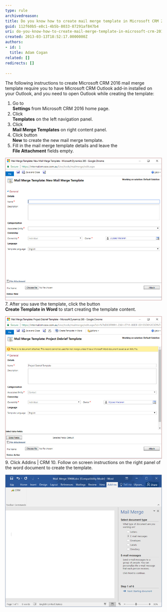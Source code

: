 ```yaml
---
type: rule
archivedreason: 
title: Do you know how to create mail merge template in Microsoft CRM 2016?
guid: 112f60b5-e8c1-4b5b-8033-87291af847b4
uri: do-you-know-how-to-create-mail-merge-template-in-microsoft-crm-2016
created: 2013-03-13T18:52:17.0000000Z
authors:
- id: 1
  title: Adam Cogan
related: []
redirects: []

---
```


The following instructions to create Microsoft CRM 2016 mail merge template require you to have Microsoft CRM Outlook add-in installed on your Outlook, and you need to open Outlook while creating the template:

<!--endintro-->

1. Go to <br>       **Settings** from Microsoft CRM 2016 home page.
2. Click <br>       **Templates** on the left navigation panel.
3. Click <br>       **Mail Merge Templates** on right content panel.
4. Click button <br>       **New** to create the new mail merge template.
5. Fill in the mail merge template details and leave the <br>       **File Attachment** fields empty.

![Fill in mail merge template details6. Click the <br>       Save button to save your template.](mail-merge-1.jpg)
7. After you save the template, click the button <br>       **Create Template in Word** to start creating the template content.

![Create Mail Merge Template8. A Microsoft Word document will be open on your machine.](mail-merge-2.jpg)
9. Click Addins | CRM
10. Follow on screen instructions on the right panel of the word document to create the template.

![Follow the instructions to create template content](mail-merge-3.jpg)
